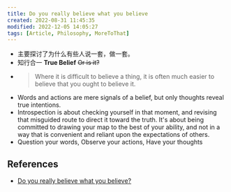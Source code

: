 ```yaml
---
title: Do you really believe what you believe
created: 2022-08-31 11:45:35
modified: 2022-12-05 14:05:27
tags: [Article, Philosophy, MoreToThat]
---
```


- 主要探讨了为什么有些人说一套，做一套。
- 知行合一 **True Belief**  ~~Or is it?~~
- > Where it is difficult to believe a thing, it is often much easier to believe that you ought to believe it.
- Words and actions are mere signals of a belief, but only thoughts reveal true intentions.
- Introspection is about checking yourself in that moment, and revising that misguided route to direct it toward the truth. It's about being committed to drawing your map to the best of your ability, and not in a way that is convenient and reliant upon the expectations of others.
- Question your words, Observe your actions, Have your thoughts

## References

- [Do you really believe what you believe?](https://moretothat.com/do-you-really-believe-what-you-believe/)
